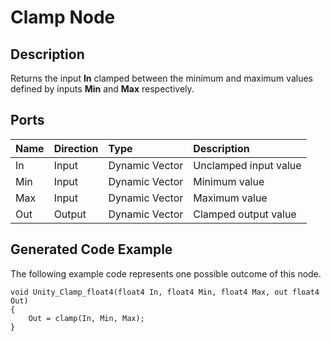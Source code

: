 # Clamp Node

## Description

Returns the input **In** clamped between the minimum and maximum values defined by inputs **Min** and **Max** respectively.

## Ports

| Name        | Direction           | Type  | Description |
|:------------ |:-------------|:-----|:---|
| In      | Input | Dynamic Vector | Unclamped input value |
| Min      | Input | Dynamic Vector | Minimum value |
| Max      | Input | Dynamic Vector | Maximum value |
| Out | Output      |    Dynamic Vector | Clamped output value |

## Generated Code Example

The following example code represents one possible outcome of this node.

```
void Unity_Clamp_float4(float4 In, float4 Min, float4 Max, out float4 Out)
{
    Out = clamp(In, Min, Max);
}
```
